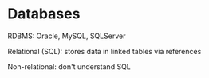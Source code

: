 # Databases

RDBMS: Oracle, MySQL, SQLServer

Relational (SQL): stores data in linked tables via references

Non-relational: don't understand SQL
